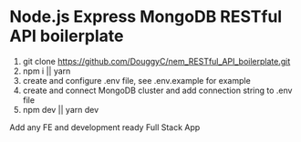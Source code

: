 # Node.js Express MongoDB RESTful API boilerplate

1. git clone https://github.com/DouggyC/nem_RESTful_API_boilerplate.git
2. npm i || yarn
3. create and configure .env file, see .env.example for example
4. create and connect MongoDB cluster and add connection string to .env file
4. npm dev || yarn dev

Add any FE and development ready Full Stack App